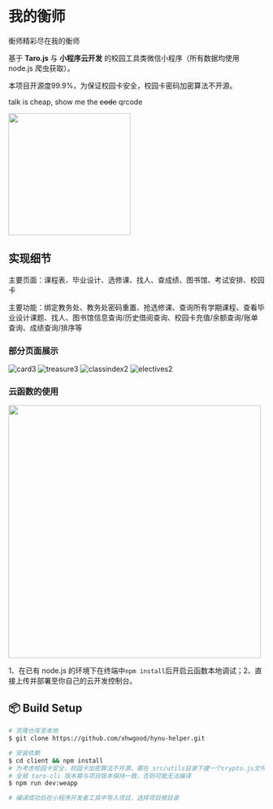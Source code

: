 # 我的衡师
衡师精彩尽在我的衡师

基于 **Taro.js** 与 **小程序云开发** 的校园工具类微信小程序（所有数据均使用 node.js 爬虫获取）。

本项目开源度99.9%，为保证校园卡安全，校园卡密码加密算法不开源。

talk is cheap, show me the ~~code~~ qrcode

<img src="https://github.com/xhwgood/hynu-helper/blob/master/screenshot/hynu-helper.jpg" width="240" />

## 实现细节

主要页面：课程表、毕业设计、选修课、找人、查成绩、图书馆、考试安排、校园卡

主要功能：绑定教务处、教务处密码重置、抢选修课、查询所有学期课程、查看毕业设计课题、找人、图书馆信息查询/历史借阅查询、校园卡充值/余额查询/账单查询、成绩查询/排序等

### 部分页面展示


![card3](https://github.com/xhwgood/hynu-helper/blob/master/screenshot/card3.jpg)
![treasure3](https://github.com/xhwgood/hynu-helper/blob/master/screenshot/treasure3.jpg)
![classindex2](https://github.com/xhwgood/hynu-helper/blob/master/screenshot/classindex2.jpg)
![electives2](https://github.com/xhwgood/hynu-helper/blob/master/screenshot/electives2.jpg)

### 云函数的使用

<img src="https://github.com/xhwgood/hynu-helper/blob/master/screenshot/cloud-use.png" width="497" />

1、在已有 node.js 的环境下在终端中`npm install`后开启云函数本地调试；2、直接上传并部署至你自己的云开发控制台。

## :package: Build Setup

``` bash
# 克隆仓库至本地
$ git clone https://github.com/xhwgood/hynu-helper.git

# 安装依赖
$ cd client && npm install
# 为考虑校园卡安全，校园卡加密算法不开源，需在 src/utils目录下建一个crypto.js文件，否则无法编译
# 全局 taro-cli 版本需与项目版本保持一致，否则可能无法编译
$ npm run dev:weapp

# 编译成功后在小程序开发者工具中导入项目，选择项目根目录
```
